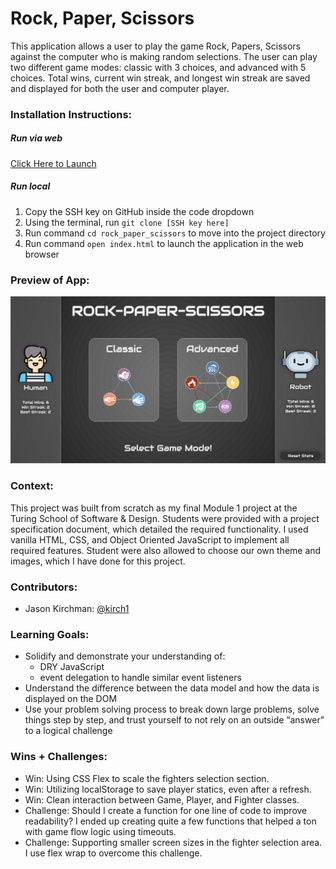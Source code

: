 # Rock, Paper, Scissors
[//]: <> (Briefly describe what you built and its features. What problem is the app solving? How does this application solve that problem?)
This application allows a user to play the game Rock, Papers, Scissors against the computer who is making random selections. The user can play two different game modes: classic with 3 choices, and advanced with 5 choices. Total wins, current win streak, and longest win streak are saved and displayed for both the user and computer player.

### Installation Instructions:
##### Run via web
[Click Here to Launch](https://kirch1.github.io/rock-paper-scissors/)
##### Run local
1. Copy the SSH key on GitHub inside the code dropdown
2. Using the terminal, run `git clone [SSH key here]`
3. Run command `cd rock_paper_scissors` to move into the project directory
4. Run command `open index.html` to launch the application in the web browser

### Preview of App:
[//]: <> (Provide ONE gif or screenshot of your application - choose the "coolest" piece of functionality to show off.)
![image](assets/screenshot.png)

### Context:
[//]: <> (Give some context for the project here. How long did you have to work on it? How far into the Turing program are you?)
This project was built from scratch as my final Module 1 project at the Turing School of Software & Design. Students were provided with a project specification document, which detailed the required functionality. I used vanilla HTML, CSS, and Object Oriented JavaScript to implement all required features. Student were also allowed to choose our own theme and images, which I have done for this project.

### Contributors:
[//]: <> (Who worked on this application? Link to their GitHubs.)
- Jason Kirchman: [@kirch1](https://github.com/kirch1)

### Learning Goals:
[//]: <> (What were the learning goals of this project? What tech did you work with?)
- Solidify and demonstrate your understanding of:
    - DRY JavaScript
    - event delegation to handle similar event listeners
- Understand the difference between the data model and how the data is displayed on the DOM
- Use your problem solving process to break down large problems, solve things step by step, and trust yourself to not rely on an outside “answer” to a logical challenge

### Wins + Challenges:
[//]: <> (What are 2-3 wins you have from this project? What were some challenges you faced - and how did you get over them?)
- Win: Using CSS Flex to scale the fighters selection section.
- Win: Utilizing localStorage to save player statics, even after a refresh. 
- Win: Clean interaction between Game, Player, and Fighter classes.
- Challenge: Should I create a function for one line of code to improve readability? I ended up creating quite a few functions that helped a ton with game flow logic using timeouts.
- Challenge: Supporting smaller screen sizes in the fighter selection area. I use flex wrap to overcome this challenge.
